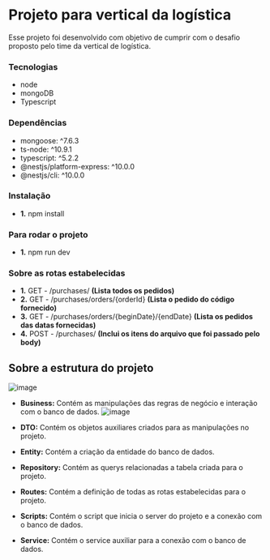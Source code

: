 # Projeto para vertical da logística
Esse projeto foi desenvolvido com objetivo de cumprir com o desafio proposto pelo time da vertical de logística.

### Tecnologias
- node
- mongoDB
- Typescript

### Dependências 
- mongoose: ^7.6.3
- ts-node: ^10.9.1
- typescript: ^5.2.2
- @nestjs/platform-express: ^10.0.0
- @nestjs/cli: ^10.0.0

### Instalação 
- **1.** npm install

### Para rodar o projeto
- **1.** npm run dev

### Sobre as rotas estabelecidas
- **1.** GET - /purchases/ **(Lista todos os pedidos)**
- **2.** GET - /purchases/orders/{orderId} **(Lista o pedido do código fornecido)**
- **3.** GET - /purchases/orders/{beginDate}/{endDate} **(Lista os pedidos das datas fornecidas)**
- **4.** POST - /purchases/ **(Inclui os itens do arquivo que foi passado pelo body)**


## Sobre a estrutura do projeto
![image](https://github.com/karolineguckert/luizalabs-vertical-logistica/assets/60297870/27b7bfa4-c02e-4e4f-acb4-4f8149102b2f)


- **Business:** Contém as manipulações das regras de negócio e interação com o banco de dados.
  ![image](https://github.com/karolineguckert/luizalabs-vertical-logistica/assets/60297870/57164d34-2755-4c18-a087-562dabab7d55)

  
- **DTO:** Contém os objetos auxiliares criados para as manipulações no projeto.


  
- **Entity:** Contém a criação da entidade do banco de dados.
  


- **Repository:** Contém as querys relacionadas a tabela criada para o projeto.
  

- **Routes:** Contém a definição de todas as rotas estabelecidas para o projeto.


- **Scripts:** Contém o script que inicia o server do projeto e a conexão com o banco de dados.
- **Service:** Contém o service auxiliar para a conexão com o banco de dados.
